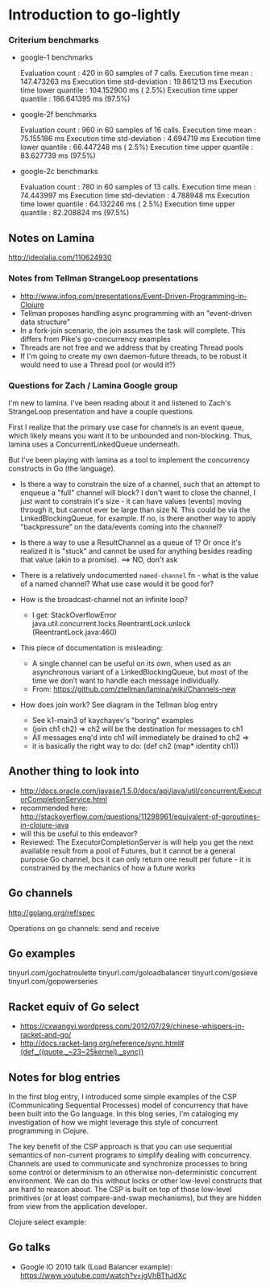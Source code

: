 # Introduction to go-lightly

### Criterium benchmarks
* google-1 benchmarks
 
    Evaluation count : 420 in 60 samples of 7 calls.
                 Execution time mean : 147.473263 ms
        Execution time std-deviation : 19.861213 ms
       Execution time lower quantile : 104.152900 ms ( 2.5%)
       Execution time upper quantile : 186.641395 ms (97.5%)

* google-2f benchmarks

    Evaluation count : 960 in 60 samples of 16 calls.
                 Execution time mean : 75.155186 ms
        Execution time std-deviation : 4.694719 ms
       Execution time lower quantile : 66.447248 ms ( 2.5%)
       Execution time upper quantile : 83.627739 ms (97.5%)

* google-2c benchmarks

    Evaluation count : 780 in 60 samples of 13 calls.
                 Execution time mean : 74.443997 ms
        Execution time std-deviation : 4.788948 ms
       Execution time lower quantile : 64.132246 ms ( 2.5%)
       Execution time upper quantile : 82.208824 ms (97.5%)


## Notes on Lamina

http://ideolalia.com/110624930

### Notes from Tellman StrangeLoop presentations
* http://www.infoq.com/presentations/Event-Driven-Programming-in-Clojure
* Tellman proposes handling async programming with an "event-driven data structure"
* In a fork-join scenario, the join assumes the task will complete. This differs from Pike's go-concurrency examples
* Threads are not free and we address that by creating Thread pools
 * If I'm going to create my own daemon-future threads, to be robust it would need to use a Thread pool (or would it?)


### Questions for Zach / Lamina Google group

I'm new to lamina.  I've been reading about it and listened to Zach's StrangeLoop presentation and have a couple questions.

First I realize that the primary use case for channels is an event queue, which likely means you want it to be unbounded and non-blocking. Thus, lamina uses a ConcurrentLinkedQueue underneath.

But I've been playing with lamina as a tool to implement the concurrency constructs in Go (the language).

* Is there a way to constrain the size of a channel, such that an attempt to enqueue a "full" channel will block?  I don't want to close the channel, I just want to constrain it's size - it can have values (events) moving through it, but cannot ever be large than size N.  This could be via the LinkedBlockingQueue, for example.  If no, is there another way to apply "backpressure" on the data/events coming into the channel?

* Is there a way to use a ResultChannel as a queue of 1?  Or once it's realized it is "stuck" and cannot be used for anything besides reading that value (akin to a promise).
==> NO, don't ask

* There is a relatively undocumented `named-channel` fn - what is the value of a named channel?  What use case would it be good for? 

* How is the broadcast-channel not an infinite loop?
  * I get: StackOverflowError   java.util.concurrent.locks.ReentrantLock.unlock (ReentrantLock.java:460)

* This piece of documentation is misleading:
  * A single channel can be useful on its own, when used as an asynchronous variant of a LinkedBlockingQueue, but most of the time we don’t want to handle each message individually.
  * From: https://github.com/ztellman/lamina/wiki/Channels-new


* How does join work?  See diagram in the Tellman blog entry
  * See k1-main3 of kaychayev's "boring" examples
  * (join ch1 ch2)  => ch2 will be the destination for messages to ch1
  * All messages enq'd into ch1 will immediately be drained to ch2 =>
  * it is basically the right way to do: (def ch2 (map* identity ch1))


## Another thing to look into
* http://docs.oracle.com/javase/1.5.0/docs/api/java/util/concurrent/ExecutorCompletionService.html
 * recommended here: http://stackoverflow.com/questions/11298961/equivalent-of-goroutines-in-clojure-java
 * will this be useful to this endeavor?
  * Reviewed: The ExecutorCompletionServer is will help you get the next available result from a pool of Futures, but it cannot be a general purpose Go channel, bcs it can only return one result per future - it is constrained by the mechanics of how a future works


## Go channels
http://golang.org/ref/spec

Operations on go channels: send and receive

## Go examples
tinyurl.com/gochatroulette
tinyurl.com/goloadbalancer
tinyurl.com/gosieve
tinyurl.com/gopowerseries



## Racket equiv of Go select
* https://cxwangyi.wordpress.com/2012/07/29/chinese-whispers-in-racket-and-go/
* http://docs.racket-lang.org/reference/sync.html#(def._((quote._~23~25kernel)._sync))


## Notes for blog entries

In the first blog entry, I introduced some simple examples of the CSP (Communicating Sequential Processes) model of concurrency that have been built into the Go language. In this blog series, I'm cataloging my investigation of how we might leverage this style of concurrent programming in Clojure.

The key benefit of the CSP approach is that you can use sequential semantics of non-current programs to simplify dealing with concurrency.  Channels are used to communicate and synchronize processes to bring some control or determinism to an otherwise non-deterministic concurrent environment.  We can do this without locks or other low-level constructs that are hard to reason about.  The CSP is built on top of those low-level primitives (or at least compare-and-swap mechanisms), but they are hidden from view from the application developer.

Clojure select example:
<script src="https://gist.github.com/4448219.js"></script>




## Go talks
* Google IO 2010 talk (Load Balancer example): https://www.youtube.com/watch?v=jgVhBThJdXc
